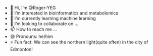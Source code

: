 - 👋 Hi, I’m @Roger-YEG
- 👀 I’m interested in bioinformatics and metabolomics
- 🌱 I’m currently learning machine learning
- 💞️ I’m looking to collaborate on ...
- 📫 How to reach me ...
- 😄 Pronouns: he/him
- ⚡ Fun fact: We can see the northern light(quite often) in the city of Edmonton! 

<!---
Roger-YEG/Roger-YEG is a ✨ special ✨ repository because its `README.md` (this file) appears on your GitHub profile.
You can click the Preview link to take a look at your changes.
--->

